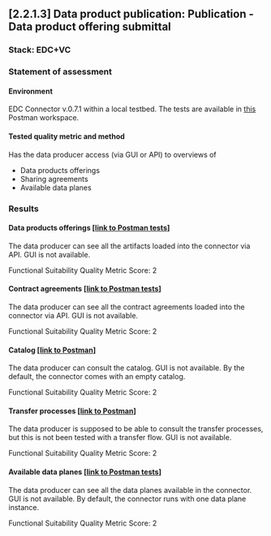 ## [2.2.1.3] Data product publication: Publication - Data product offering submittal
### Stack: EDC+VC

### Statement of assessment
#### Environment

EDC Connector v.0.7.1 within a local testbed.
The tests are available in [this](https://www.postman.com/i2cat-dev/workspace/deployemds) Postman workspace.

#### Tested quality metric and method

Has the data producer access (via GUI or API) to overviews of

- Data products offerings
- Sharing agreements
- Available data planes

### Results
#### Data products offerings [[link to Postman tests](https://www.postman.com/i2cat-dev/workspace/deployemds/folder/36812968-9ce34b1f-3a11-4a19-b73c-46c332e5e165?action=share&source=copy-link&creator=36812968&ctx=documentation)]

The data producer can see all the artifacts loaded into the connector via API.
GUI is not available.

Functional Suitability Quality Metric Score: 2

#### Contract agreements [[link to Postman tests](https://www.postman.com/i2cat-dev/workspace/deployemds/folder/36812968-a8a150be-50d8-471b-a80b-dab2c61861fb?action=share&source=copy-link&creator=36812968&ctx=documentation)]

The data producer can see all the contract agreements loaded into the connector via API.
GUI is not available.

Functional Suitability Quality Metric Score: 2

#### Catalog [[link to Postman](https://www.postman.com/i2cat-dev/workspace/deployemds/folder/36812968-6b36ee62-0cec-49c1-b34a-b1f7dd74ed6b?action=share&source=copy-link&creator=36812968&ctx=documentation)]

The data producer can consult the catalog.
GUI is not available.
By the default, the connector comes with an empty catalog.

Functional Suitability Quality Metric Score: 2

#### Transfer processes [[link to Postman](https://www.postman.com/i2cat-dev/workspace/deployemds/folder/36812968-163f8f41-97e1-42be-8331-b1bf29974068?action=share&source=copy-link&creator=36812968&ctx=documentation)]

The data producer is supposed to be able to consult the transfer processes, but this is not been tested with a transfer flow.
GUI is not available.

Functional Suitability Quality Metric Score: 2

#### Available data planes [[link to Postman tests](https://www.postman.com/i2cat-dev/workspace/deployemds/folder/36812968-045542a4-413c-4924-b045-4433d125c2e5?action=share&source=copy-link&creator=36812968&ctx=documentation)]

The data producer can see all the data planes available in the connector.
GUI is not available.
By default, the connector runs with one data plane instance.

Functional Suitability Quality Metric Score: 2
